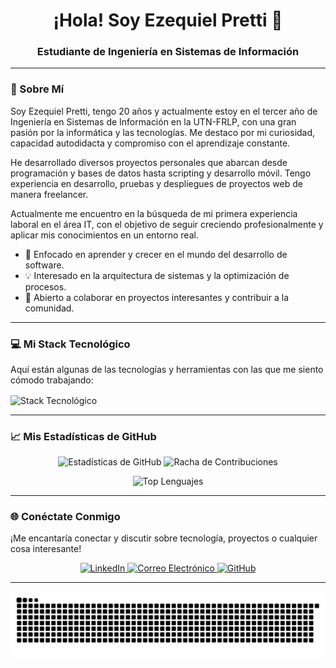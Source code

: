 <h1 align="center">¡Hola! Soy Ezequiel Pretti 👋</h1>
<h3 align="center">Estudiante de Ingeniería en Sistemas de Información</h3>

---

### 🚀 Sobre Mí

Soy Ezequiel Pretti, tengo 20 años y actualmente estoy en el tercer año de Ingeniería en Sistemas de Información en la UTN-FRLP, con una gran pasión por la informática y las tecnologías. Me destaco por mi curiosidad, capacidad autodidacta y compromiso con el aprendizaje constante.

He desarrollado diversos proyectos personales que abarcan desde programación y bases de datos hasta scripting y desarrollo móvil. Tengo experiencia en desarrollo, pruebas y despliegues de proyectos web de manera freelancer.

Actualmente me encuentro en la búsqueda de mi primera experiencia laboral en el área IT, con el objetivo de seguir creciendo profesionalmente y aplicar mis conocimientos en un entorno real.

- 🌱  Enfocado en aprender y crecer en el mundo del desarrollo de software.
- 💡  Interesado en la arquitectura de sistemas y la optimización de procesos.
- 🤝  Abierto a colaborar en proyectos interesantes y contribuir a la comunidad.

---

### 💻 Mi Stack Tecnológico

Aquí están algunas de las tecnologías y herramientas con las que me siento cómodo trabajando:

<p align="left">
  <img src="https://skillicons.dev/icons?i=c,kotlin,py,js,html,css,bash,cs,ts,dotnet,react,nodejs,sqlite,git,github,docker,vscode,visualstudio,figma,linux,windows,azure,androidstudio,apple,arch,bootstrap,cloudflare,fastapi,firebase,gtk,heroku,kali,mysql,neovim,npm,powershell,redhat,sublime,ubuntu,debian" alt="Stack Tecnológico" style="vertical-align: middle;" />
  <span style="font-family:sans-serif; font-size:12px; vertical-align: middle; margin-left: 10px;">
  </span>
</p>

---

### 📈 Mis Estadísticas de GitHub

<p align="center">
  <img src="https://github-readme-stats.vercel.app/api?username=ezzz37&show_icons=true&theme=dark" alt="Estadísticas de GitHub" />
  <img src="https://github-readme-streak-stats.herokuapp.com/?user=ezzz37&theme=dark" alt="Racha de Contribuciones" />
</p>
<p align="center">
  <img src="https://github-readme-stats.vercel.app/api/top-langs/?username=ezzz37&layout=compact&theme=dark" alt="Top Lenguajes" />
</p>

---

### 🌐 Conéctate Conmigo

¡Me encantaría conectar y discutir sobre tecnología, proyectos o cualquier cosa interesante!

<p align="center">
  <a href="https://www.linkedin.com/in/ezequiel-pretti-306a40295" target="_blank">
    <img src="https://skillicons.dev/icons?i=linkedin" alt="LinkedIn" />
  </a>
  <a href="mailto:ezequielpretti@hotmail.com">
    <img src="https://skillicons.dev/icons?i=gmail" alt="Correo Electrónico" />
  </a>
  <a href="https://github.com/ezzz37" target="_blank">
    <img src="https://skillicons.dev/icons?i=github" alt="GitHub" />
  </a>
  </p>

---

![Contribuciones animadas](./github-user-contribution.svg)

